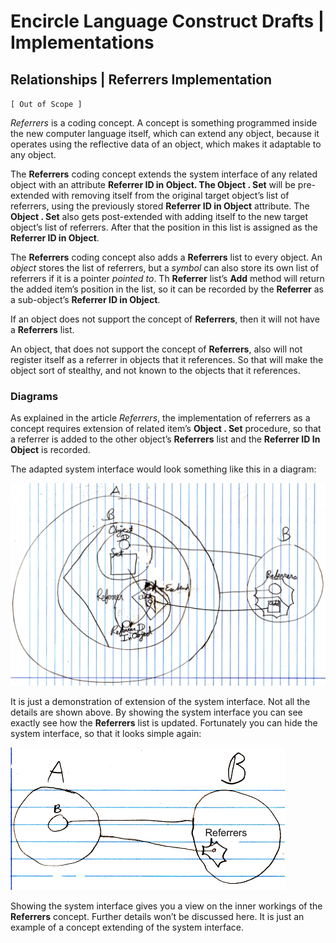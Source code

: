 ﻿Encircle Language Construct Drafts | Implementations
====================================================

Relationships | Referrers Implementation
-----------------------------------------

`[ Out of Scope ]`

*Referrers* is a coding concept. A concept is something programmed inside the new computer language itself, which can extend any object, because it operates using the reflective data of an object, which makes it adaptable to any object.

The __Referrers__ coding concept extends the system interface of any related object with an attribute __Referrer ID in Object. The Object  .  Set__ will be pre-extended with removing itself from the original target object’s list of referrers, using the previously stored __Referrer ID in Object__ attribute. The __Object  .  Set__ also gets post-extended with adding itself to the new target object’s list of referrers. After that the position in this list is assigned as the __Referrer ID in Object__.

The __Referrers__ coding concept also adds a __Referrers__ list to every object. An *object* stores the list of referrers, but a *symbol* can also store its own list of referrers if it is a pointer *pointed to*. Th  __Referrer__ list’s __Add__ method will return the added item’s position in the list, so it can be recorded by the __Referrer__ as a sub-object’s __Referrer ID in Object__.

If an object does not support the concept of __Referrers__, then it will not have a __Referrers__ list.

An object, that does not support the concept of __Referrers__, also will not register itself as a referrer in objects that it references. So that will make the object sort of stealthy, and not known to the objects that it references.

### Diagrams

As explained in the article *Referrers*, the implementation of referrers as a concept requires extension of related item’s  __Object  .  Set__ procedure, so that a referrer is added to the other object’s __Referrers__ list and the __Referrer ID In Object__ is recorded.

The adapted system interface would look something like this in a diagram:

![](images/2.%20Referrers%20Implementation.001.png)

It is just a demonstration of extension of the system interface. Not all the details are shown above. By showing the system interface you can see exactly see how the __Referrers__ list is updated. Fortunately you can hide the system interface, so that it looks simple again:

![](images/2.%20Referrers%20Implementation.002.png)

Showing the system interface gives you a view on the inner workings of the __Referrers__ concept. Further details won’t be discussed here. It is just an example of a concept extending of the system interface.